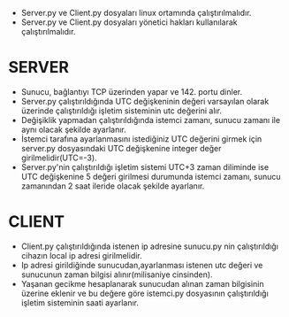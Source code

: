 * Server.py ve Client.py dosyaları linux ortamında çalıştırılmalıdır.
* Server.py ve Client.py dosyaları yönetici hakları kullanılarak çalıştırılmalıdır.

# SERVER
* Sunucu, bağlantıyı TCP üzerinden yapar ve 142. portu dinler.
* Server.py çalıştırıldığında UTC değişkeninin değeri varsayılan olarak üzerinde çalıştırıldığı işletim sisteminin utc değerini alır.
* Değişiklik yapmadan çalıştırıldığında istemci zamanı, sunucu zamanı ile aynı olacak şekilde ayarlanır.
* İstemci tarafına ayarlanmasını istediğiniz UTC değerini girmek için server.py dosyasındaki UTC değişkenine integer değer girilmelidir(UTC=-3).
* Server.py'nin çalıştırıldığı işletim sistemi UTC+3 zaman diliminde ise UTC değişkenine 5 değeri girilmesi durumunda istemci zamanı, sunucu zamanından 2 saat ileride olacak şekilde ayarlanır.

# CLIENT
* Client.py çalıştırıldığında istenen ip adresine sunucu.py nin çalıştırıldığı cihazın local ip adresi girilmelidir.
* Ip adresi girildiğinde sunucudan,ayarlanması istenen utc değeri ve sunucunun zaman bilgisi alınır(milisaniye cinsinden).
* Yaşanan gecikme hesaplanarak sunucudan alınan zaman bilgisinin üzerine eklenir ve bu değere göre istemci.py dosyasının çalıştırıldığı işletim sisteminin saati ayarlanır.
